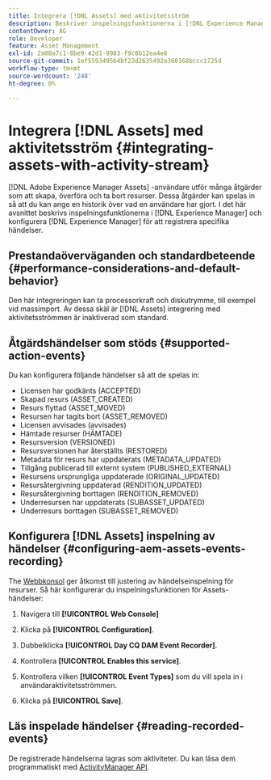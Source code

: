 ```yaml
---
title: Integrera [!DNL Assets] med aktivitetsström
description: Beskriver inspelningsfunktionerna i [!DNL Experience Manager] och hur du konfigurerar det för att registrera specifika händelser.
contentOwner: AG
role: Developer
feature: Asset Management
exl-id: 2a08a7c1-8be9-42d1-9983-f9c8b12ea4e8
source-git-commit: 1ef5593495b4bf22d2635492a360168bccc1725d
workflow-type: tm+mt
source-wordcount: '248'
ht-degree: 0%

---
```


# Integrera [!DNL Assets] med aktivitetsström {#integrating-assets-with-activity-stream}

[!DNL Adobe Experience Manager Assets] -användare utför många åtgärder som att skapa, överföra och ta bort resurser. Dessa åtgärder kan spelas in så att du kan ange en historik över vad en användare har gjort. I det här avsnittet beskrivs inspelningsfunktionerna i [!DNL Experience Manager] och konfigurera [!DNL Experience Manager] för att registrera specifika händelser.

## Prestandaöverväganden och standardbeteende {#performance-considerations-and-default-behavior}

Den här integreringen kan ta processorkraft och diskutrymme, till exempel vid massimport. Av dessa skäl är [!DNL Assets] integrering med aktivitetsströmmen är inaktiverad som standard.

## Åtgärdshändelser som stöds {#supported-action-events}

Du kan konfigurera följande händelser så att de spelas in:

* Licensen har godkänts (ACCEPTED)
* Skapad resurs (ASSET_CREATED)
* Resurs flyttad (ASSET_MOVED)
* Resursen har tagits bort (ASSET_REMOVED)
* Licensen avvisades (avvisades)
* Hämtade resurser (HÄMTADE)
* Resursversion (VERSIONED)
* Resursversionen har återställts (RESTORED)
* Metadata för resurs har uppdaterats (METADATA_UPDATED)
* Tillgång publicerad till externt system (PUBLISHED_EXTERNAL)
* Resursens ursprungliga uppdaterade (ORIGINAL_UPDATED)
* Resursåtergivning uppdaterad (RENDITION_UPDATED)
* Resursåtergivning borttagen (RENDITION_REMOVED)
* Underresursen har uppdaterats (SUBASSET_UPDATED)
* Underresurs borttagen (SUBASSET_REMOVED)

## Konfigurera [!DNL Assets] inspelning av händelser {#configuring-aem-assets-events-recording}

The [Webbkonsol](/help/sites-deploying/configuring-osgi.md) ger åtkomst till justering av händelseinspelning för resurser. Så här konfigurerar du inspelningsfunktionen för Assets-händelser:

1. Navigera till **[!UICONTROL Web Console]**

1. Klicka på **[!UICONTROL Configuration]**.

1. Dubbelklicka **[!UICONTROL Day CQ DAM Event Recorder]**.

1. Kontrollera **[!UICONTROL Enables this service]**.

1. Kontrollera vilken **[!UICONTROL Event Types]** som du vill spela in i användaraktivitetsströmmen.

1. Klicka på **[!UICONTROL Save]**.

## Läs inspelade händelser {#reading-recorded-events}

De registrerade händelserna lagras som aktiviteter. Du kan läsa dem programmatiskt med [ActivityManager API](https://developer.adobe.com/experience-manager/reference-materials/6-5/javadoc/com/adobe/granite/activitystreams/ActivityManager.html).
